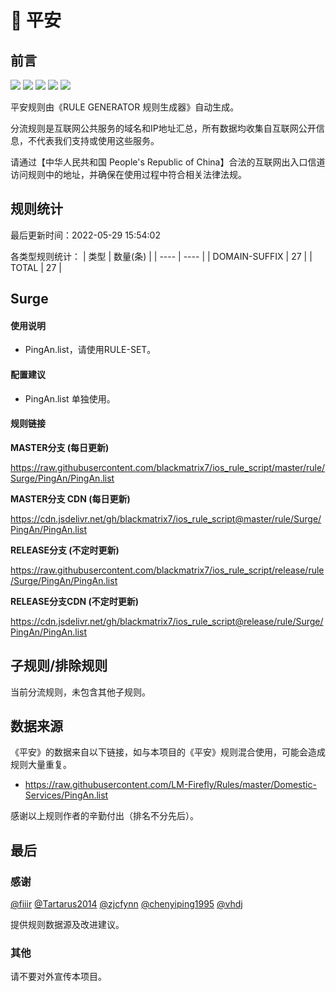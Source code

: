 # 🧸 平安

## 前言

![](https://shields.io/badge/-移除重复规则-ff69b4) ![](https://shields.io/badge/-DOMAIN与DOMAIN--SUFFIX合并-green) ![](https://shields.io/badge/-DOMAIN--SUFFIX间合并-critical) ![](https://shields.io/badge/-DOMAIN--SUFFIX与DOMAIN--KEYWORD合并-blue) ![](https://shields.io/badge/-IP--CIDR(6)合并-blueviolet) 

平安规则由《RULE GENERATOR 规则生成器》自动生成。

分流规则是互联网公共服务的域名和IP地址汇总，所有数据均收集自互联网公开信息，不代表我们支持或使用这些服务。

请通过【中华人民共和国 People's Republic of China】合法的互联网出入口信道访问规则中的地址，并确保在使用过程中符合相关法律法规。

## 规则统计

最后更新时间：2022-05-29 15:54:02

各类型规则统计：
| 类型 | 数量(条)  | 
| ---- | ----  |
| DOMAIN-SUFFIX | 27  | 
| TOTAL | 27  | 


## Surge 

#### 使用说明
- PingAn.list，请使用RULE-SET。

#### 配置建议
- PingAn.list 单独使用。

#### 规则链接
**MASTER分支 (每日更新)**

https://raw.githubusercontent.com/blackmatrix7/ios_rule_script/master/rule/Surge/PingAn/PingAn.list

**MASTER分支 CDN (每日更新)**

https://cdn.jsdelivr.net/gh/blackmatrix7/ios_rule_script@master/rule/Surge/PingAn/PingAn.list

**RELEASE分支 (不定时更新)**

https://raw.githubusercontent.com/blackmatrix7/ios_rule_script/release/rule/Surge/PingAn/PingAn.list

**RELEASE分支CDN (不定时更新)**

https://cdn.jsdelivr.net/gh/blackmatrix7/ios_rule_script@release/rule/Surge/PingAn/PingAn.list

## 子规则/排除规则


当前分流规则，未包含其他子规则。

## 数据来源

《平安》的数据来自以下链接，如与本项目的《平安》规则混合使用，可能会造成规则大量重复。

- https://raw.githubusercontent.com/LM-Firefly/Rules/master/Domestic-Services/PingAn.list


感谢以上规则作者的辛勤付出（排名不分先后）。

## 最后

### 感谢

[@fiiir](https://github.com/fiiir) [@Tartarus2014](https://github.com/Tartarus2014) [@zjcfynn](https://github.com/zjcfynn) [@chenyiping1995](https://github.com/chenyiping1995) [@vhdj](https://github.com/vhdj)

提供规则数据源及改进建议。

### 其他

请不要对外宣传本项目。